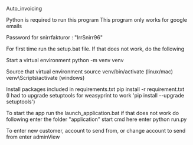 Auto_invoicing

Python is required to run this program
This program only works for google emails

Password for snirrfakturor : "IrrSnirr96"

For first time run the setup.bat file. If that does not work, do the following

  Start a virtual environment
    python -m venv venv

  Source that virtual environment
    source venv/bin/activate (linux/mac)
    venv\Scripts\activate (windows)

  Install packages included in requirements.txt
    pip install -r requirement.txt  
      (I had to upgrade setuptools for weasyprint to work 'pip install --upgrade setuptools')


To start the app run the launch_application.bat
  if that does not work do following
  enter the folder "application"
    start cmd here
      enter python run.py

To enter new customer, account to send from, or change account to send from enter adminView
